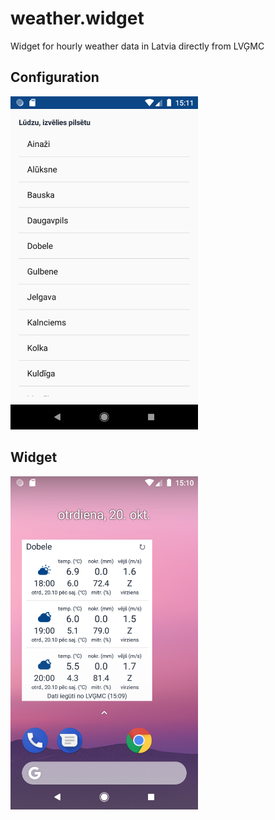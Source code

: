 # weather.widget
Widget for hourly weather data in Latvia directly from LVĢMC

## Configuration
<img src="https://raw.githubusercontent.com/datukartes/weather.widget/main/docs/assets/configuration_preview.png" width="300">

## Widget
<img src="https://raw.githubusercontent.com/datukartes/weather.widget/main/docs/assets/widget_preview.png" width="300">
